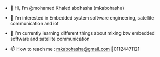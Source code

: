 - 👋 Hi, I’m @mohamed Khaled abohasha (mkabohasha)
- 👀 I’m interested in Embedded system software engineering, satellite communication and iot
- 🌱 I’m currently learning different things about mixing btw embedded software and satellite communication 

- 📫 How to reach me :
     mkabohasha@gmail.com
      📱01124471121
   

<!---
mkabohasha/mkabohasha is a ✨ special ✨ repository because its `README.md` (this file) appears on your GitHub profile.
You can click the Preview link to take a look at your changes.
--->

